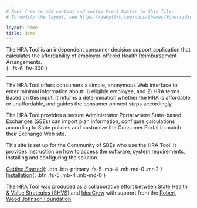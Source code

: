 ```yaml
---
# Feel free to add content and custom Front Matter to this file.
# To modify the layout, see https://jekyllrb.com/docs/themes/#overriding-theme-defaults

layout: home
title: Home
---
```

The HRA Tool is an independent consumer decision support application that calculates the affordability of employer-offered Health Reimbursement Arrangements.  
{: .fs-6 .fw-300 }

---

The HRA Tool offers consumers a simple, anonymous Web interface to enter minimal information about: 1) eligible employee, and 2) HRA terms.  Based on this input, it returns a determination whether the HRA is affordable or unaffordable, and guides the consumer on next steps accordingly.  

The HRA Tool provides a secure Administrator Portal where State-based Exchanges (SBEs) can import plan information, configure calculations according to State policies and customize the Consumer Portal to match their Exchange Web site.

This site is set up for the Community of SBEs who use the HRA Tool.  It provides instruction on how to access the software, system requirements, installing and configuring the solution. 

[Getting Started](https://ideacrew.github.io/hra_calculator/get_started/){: .btn .btn-primary .fs-5 .mb-4 .mb-md-0 .mr-2 }
[Installation](https://ideacrew.github.io/hra_calculator/installation/){: .btn .fs-5 .mb-4 .mb-md-0 }


The HRA Tool was produced as a collaborative effort between [State Health & Value Strategies (SHVS)](https://www.shvs.org) and [IdeaCrew](https://ideacrew.com) with support from the [Robert Wood Johnson Foundation](https://www.rwjf.org). 

